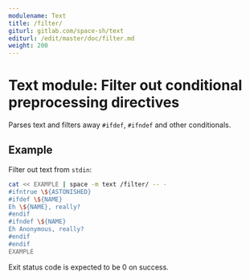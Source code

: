```yaml
---
modulename: Text
title: /filter/
giturl: gitlab.com/space-sh/text
editurl: /edit/master/doc/filter.md
weight: 200
---
```

# Text module: Filter out conditional preprocessing directives

Parses text and filters away `#ifdef`, `#ifndef` and other conditionals.

## Example

Filter out text from `stdin`:
```bash
cat << EXAMPLE | space -m text /filter/ -- -
#ifntrue \${ASTONISHED}
#ifdef \${NAME}
Eh \${NAME}, really?
#endif
#ifndef \${NAME}
Eh Anonymous, really?
#endif
#endif
EXAMPLE
```

Exit status code is expected to be 0 on success.
